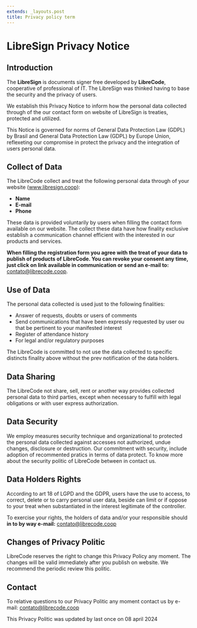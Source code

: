 ```yaml
---
extends: _layouts.post
title: Privacy policy term
---
```


# LibreSign Privacy Notice

## Introduction

The **LibreSign** is documents signer free developed by **LibreCode**, cooperative of professional of IT. The LibreSign was thinked having to base  the security and the privacy of users.

We establish this Privacy Notice to inform how the personal data collected through of the our contact form on website of LibreSign is treaties, protected and utilized.

This Notice is governed for norms of  General Data Protection Law (GDPL) by Brasil and General Data Protection Law (GDPL) by Europe Union, reflexeting our compromise in protect the privacy and the integration of users personal data.

## Collect of Data

The LibreCode collect and treat the following personal data through of your website (www.libresign.coop):

- **Name**
- **E-mail**
- **Phone**

These data is provided voluntarily by users when filling the contact form available on our website. The collect these data have how finality exclusive establish a communication channel efficient with the interested in our products and services.

**When filling the registration form you agree with the treat of your data to publish of products of LibreCode. You can revoke your consent any time, just click on link available in communication or send an e-mail to:** contato@librecode.coop.

## Use of Data

The personal data collected is used just to the following finalities:

- Answer of requests, doubts or users of comments
- Send communications that have been expressly requested by user ou that be pertinent to your manifested interest
- Register of attendance history
- For legal and/or regulatory purposes
 
The LibreCode is committed to not use the data collected to specific distincts finality above without the prev notification of the data holders.

## Data Sharing

The LibreCode not share, sell, rent or another way provides collected personal data to third parties, except when necessary to fulfill with legal obligations or with user express authorization.

## Data Security

We employ measures security technique and organizational to protected the personal data collected against accesses not authorized, undue changes, disclosure or destruction. Our commitment with security, include adoption of recommented pratics in terms of data protect. To know more about the security politic of LibreCode between in contact us.

## Data Holders Rights

According to art 18 of LGPD and the GDPR, users have the use to access, to correct, delete or to carry personal user data, beside can limit or if oppose to your treat when substantiated in the interest legitimate of  the controller.

To exercise your rights, the holders of data and/or your responsible should **in to by way e-mail:**  contato@librecode.coop

## Changes of Privacy Politic

LibreCode reserves the right to change this Privacy Policy any moment. The changes will be valid immediately after you publish on website. We recommend the periodic review this politic.

## Contact

To relative questions to our Privacy Politic any moment contact us by e-mail: contato@librecode.coop

This Privacy Politic was updated by last once on 08 april 2024